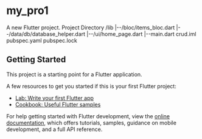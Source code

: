 # my_pro1

A new Flutter project.
Project Directory
/lib
    |--/bloc/items_bloc.dart
    |--/data/db/database_helper.dart
    |--/ui/home_page.dart
    |--main.dart
crud.iml
pubspec.yaml
pubspec.lock

## Getting Started

This project is a starting point for a Flutter application.

A few resources to get you started if this is your first Flutter project:

- [Lab: Write your first Flutter app](https://docs.flutter.dev/get-started/codelab)
- [Cookbook: Useful Flutter samples](https://docs.flutter.dev/cookbook)

For help getting started with Flutter development, view the
[online documentation](https://docs.flutter.dev/), which offers tutorials,
samples, guidance on mobile development, and a full API reference.
